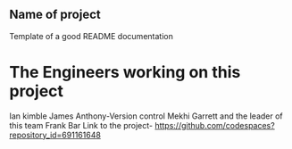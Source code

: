 ## Name of project
Template of a good README documentation

# The Engineers working on this project
Ian kimble
James Anthony-Version control
Mekhi Garrett 
and the leader of this team Frank Bar
Link to the project- https://github.com/codespaces?repository_id=691161648

